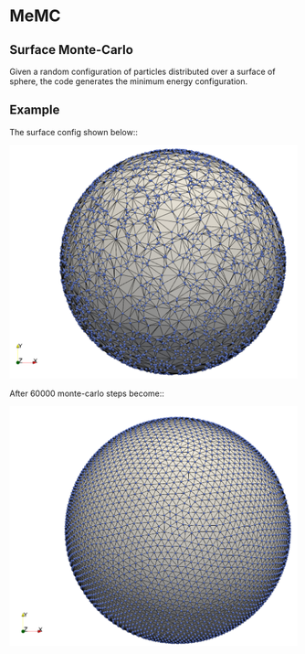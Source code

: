 # MeMC
## Surface Monte-Carlo

Given a random configuration of particles distributed over a surface of sphere, the
code generates the minimum energy configuration. 

## Example

The surface config shown below::

![plot](./doc/figs/surf_mc_random.png)

After 60000 monte-carlo steps become::

![plot](./doc/figs/surf_mc_final.png)